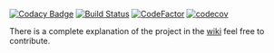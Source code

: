 [![Codacy Badge](https://api.codacy.com/project/badge/Grade/18bc9fe2d9ae4f46aefc4575c00a2e30)](https://app.codacy.com/app/IYP-Programer-Yeah/MDP?utm_source=github.com&utm_medium=referral&utm_content=IYP-Programer-Yeah/MDP&utm_campaign=Badge_Grade_Dashboard)
[![Build Status](https://travis-ci.com/IYP-Programer-Yeah/MDP.svg?branch=master)](https://travis-ci.com/IYP-Programer-Yeah/MDP)
[![CodeFactor](https://www.codefactor.io/repository/github/iyp-programer-yeah/mdp/badge)](https://www.codefactor.io/repository/github/iyp-programer-yeah/mdp)
[![codecov](https://codecov.io/gh/IYP-Programer-Yeah/MDP/branch/master/graph/badge.svg)](https://codecov.io/gh/IYP-Programer-Yeah/MDP)

There is a complete explanation of the project in the [wiki](https://github.com/IYP-Programer-Yeah/MDP/wiki) feel free to contribute.

